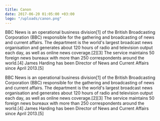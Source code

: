 ```yaml
---
title: Canon
date: 2017-06-20 01:05:00 +03:00
logo: "/uploads/canon.png"
---
```


BBC News is an operational business division[1] of the British Broadcasting Corporation (BBC) responsible for the gathering and broadcasting of news and current affairs. The department is the world's largest broadcast news organisation and generates about 120 hours of radio and television output each day, as well as online news coverage.[2][3] The service maintains 50 foreign news bureaux with more than 250 correspondents around the world.[4] James Harding has been Director of News and Current Affairs since April 2013.[5]

BBC News is an operational business division[1] of the British Broadcasting Corporation (BBC) responsible for the gathering and broadcasting of news and current affairs. The department is the world's largest broadcast news organisation and generates about 120 hours of radio and television output each day, as well as online news coverage.[2][3] The service maintains 50 foreign news bureaux with more than 250 correspondents around the world.[4] James Harding has been Director of News and Current Affairs since April 2013.[5]
